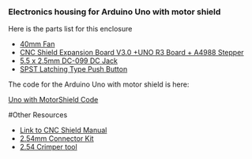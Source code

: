 ### Electronics housing for Arduino Uno with motor shield

Here is the parts list for this enclosure


* [40mm Fan](https://www.amazon.com/dp/B07CH6YC32)
* [CNC Shield Expansion Board V3.0 +UNO R3 Board + A4988 Stepper](https://www.amazon.com/dp/B06XHKSVTG)
* [5.5 x 2.5mm DC-099 DC Jack](https://www.amazon.com/outstanding-5-Pack-Threaded-Connector-Adapter/dp/B07C4F7BP5)
* [SPST Latching Type Push Button](https://www.amazon.com/gp/product/B06XF6PT9L)


The code for the Arduino Uno with motor shield is here:

[Uno with MotorShield Code ](../../../../Arduino/case_sorter_CS7_UNOSHIELD)

#Other Resources

* [Link to CNC Shield Manual](https://www.zyltech.com/arduino-cnc-shield-instructions/)
* [2.54mm Connector Kit](https://www.amazon.com/Glarks-Connector-Housing-Compatible-Assortment/dp/B07CTHCG5T)
* [2.54 Crimper tool](https://www.amazon.com/gp/product/B088NQV8Z3)
